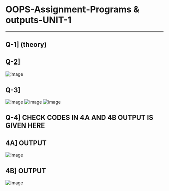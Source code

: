 # OOPS-Assignment-Programs & outputs-UNIT-1
----------------------------------
Q-1] (theory)
--------
Q-2]
----
![image](https://github.com/user-attachments/assets/4680c6da-4f21-45f2-b5da-ea7f66beb33d)

Q-3]
-------
![image](https://github.com/user-attachments/assets/9d645190-cb58-4241-87a8-4ddddbb37b1c)
![image](https://github.com/user-attachments/assets/fe5b4c8f-aec7-4943-8b4a-6745e9a43a28)
![image](https://github.com/user-attachments/assets/4f331814-85cb-4987-9939-4d53e932e41f)

Q-4] CHECK CODES IN 4A AND 4B
OUTPUT IS GIVEN HERE
-----------------
4A] OUTPUT
----
![image](https://github.com/user-attachments/assets/cb9d7f9f-e9d8-4749-9060-7e2626502308)

4B] OUTPUT
---
![image](https://github.com/user-attachments/assets/f5c35361-e4c3-4cc1-bafb-e18434bbcc3b)





